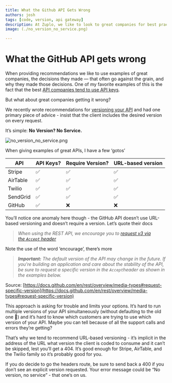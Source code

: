 ```yaml
---
title: What the Github API Gets Wrong
authors: josh
tags: [code, version, api gateway]
description: At Zuplo, we like to look to great companies for best practices. When it comes to versioning an API, GitHub handles things differently than companies like Stripe, Airtable, Twilio, and SendGrid. We think their approach is asking for trouble and limits your options. 
image: (./no_version_no_service.png)

---
```




# What the GitHub API gets wrong

When providing recommendations we like to use examples of great companies, the decisions they made — that often go against the grain, and why they made those decisions. One of my favorite examples of this is the fact that the best [API companies tend to use API keys](https://zuplo.com/blog/2022/05/03/you-should-be-using-api-keys/).

But what about great companies getting it wrong?

We recently wrote recommendations for [versioning your API](https://zuplo.com/blog/2022/05/17/how-to-version-an-api) and had one primary piece of advice - insist that the client includes the desired version on every request. 

It’s simple: **No Version? No Service.**

![no_version_no_service.png](/no_version_no_service.png)

When giving examples of great APIs, I have a few ‘gotos’

| API | API Keys? | Require Version? | URL-based version |
| --- | --- | --- | --- |
| Stripe | ✅ | ✅ | ✅ |
| AirTable | ✅ | ✅ | ✅ |
| Twilio | ✅ | ✅ | ✅ |
| SendGrid | ✅ | ✅ | ✅ |
| GitHub | ✅ | ❌ | ❌ |

You’ll notice one anomaly here though - the GitHub API doesn’t use URL-based versioning and doesn’t require a version. Let’s quote their docs

> *When using the REST API, we encourage you to [request v3 via the `Accept` header](https://docs.github.com/en/v3/media/#request-specific-version)*
> 

Note the use of the word ‘encourage’, there’s more

> ***Important:** The default version of the API may change in the future. If you're building an application and care about the stability of the API, be sure to request a specific version in the `Accept`header as shown in the examples below.*
> 

Source: [https://docs.github.com/en/rest/overview/media-types#request-specific-version](https://docs.github.com/en/rest/overview/media-types#request-specific-version)

This approach is asking for trouble and limits your options. It’s hard to run multiple versions of your API simultaneously (without defaulting to the old one 🤮) and it’s hard to know which customers are trying to use which version of your API. Maybe you can tell because of all the support calls and errors they’re getting?

That’s why we tend to recommend URL-based versioning - it’s implicit in the address of the URL what version the client is coded to consume and it can’t be skipped, lest you’ll get a 404. It’s good enough for Stripe, AirTable, and the Twilio family so it’s probably good for you. 

If you do decide to go the headers route, be sure to send back a 400 if you don’t see an explicit version requested. Your error message could be “No version, no service” - that one’s on us.
